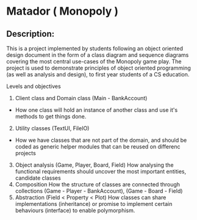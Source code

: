 # Matador ( Monopoly )

## Description:
This is a project implemented by students following an object oriented design document in the form of a class diagram and sequence diagrams covering the most central use-cases of the Monopoly game play.
The project is used to demonstrate principles of object oriented programming (as well as analysis and design), to first year students of a CS education.


Levels and objectives
1. Client class and Domain class (Main - BankAccount)
- How one class will hold an instance of another class and use it's methods to get things done.
2. Utility classes (TextUI, FileIO)
- How we have classes that are not part of the domain, and should be coded as generic helper modules that can be reused on differenc projects
3. Object analysis (Game, Player, Board, Field)
How analysing the functional requirements should uncover the most important entities, candidate classes  
4. Composition 
How the structure of classes are connected through collections (Game - Player - BankAccount), (Game - Board - Field)
5. Abstraction (Field < Property < Plot)
How classes can share implementations (inheritance) or promise to implement certain behaviours (interface) to enable polymorphism.
